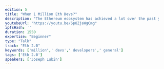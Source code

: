 ```yaml
---
edition: 5
title: "When 1 Million Eth Devs?"
description: "The Ethereum ecosystem has achieved a lot over the past year with respect to core development, adoption, defi, and improving scalability. Ethereum’s main advantage in the blockchain space is the community of developers that continues to build and grow the network. Joe Lubin’s talk will discuss the state of development on the Ethereum blockchain, set some benchmarks for the next year, and propose a common goal: When 1 Million ETH Devs?"
youtubeUrl: "https://youtu.be/Sp8ZjaWgCmg"
ipfsHash: ''
duration: 1550
expertise: "Beginner"
type: "Talk"
track: "Eth 2.0"
keywords: ['million',' devs',' developers',' general']
tags: ['Eth 2.0']
speakers: ['Joseph Lubin']
---
```

